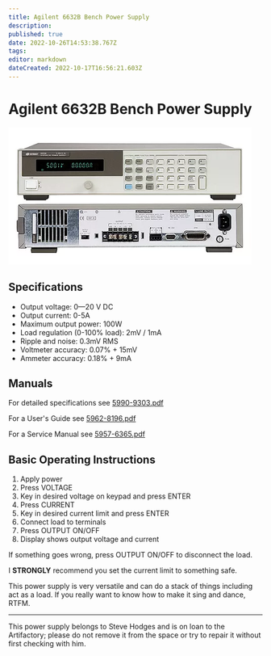 ```yaml
---
title: Agilent 6632B Bench Power Supply
description: 
published: true
date: 2022-10-26T14:53:38.767Z
tags: 
editor: markdown
dateCreated: 2022-10-17T16:56:21.603Z
---
```


# Agilent 6632B Bench Power Supply

![prod-838596-01.webp](/tools/electronics/prod-838596-01.webp)

## Specifications

-   Output voltage: 0—20 V DC
-   Output current: 0-5A
-   Maximum output power: 100W
-   Load regulation (0-100% load): 2mV / 1mA
-   Ripple and noise: 0.3mV RMS
-   Voltmeter accuracy: 0.07% + 15mV
-   Ammeter accuracy: 0.18% + 9mA

## Manuals


For detailed specifications see [5990-9303.pdf](/tools/electronics/5990-9303.pdf)

For a User's Guide see [5962-8196.pdf](/tools/electronics/5962-8196.pdf)

For a Service Manual see [5957-6365.pdf](/tools/electronics/5957-6365.pdf)

## Basic Operating Instructions

1.  Apply power
2.  Press VOLTAGE
3.  Key in desired voltage on keypad and press ENTER
4.  Press CURRENT
5.  Key in desired current limit and press ENTER
6.  Connect load to terminals
7.  Press OUTPUT ON/OFF
8.  Display shows output voltage and current

If something goes wrong, press OUTPUT ON/OFF to disconnect the load.

I **STRONGLY** recommend you set the current limit to something safe.

This power supply is very versatile and can do a stack of things including act as a load. If you really want to know how to make it sing and dance, RTFM.

------------------------------------------------------------------------

This power supply belongs to Steve Hodges and is on loan to the Artifactory; please do not remove it from the space or try to repair it without first checking with him.
